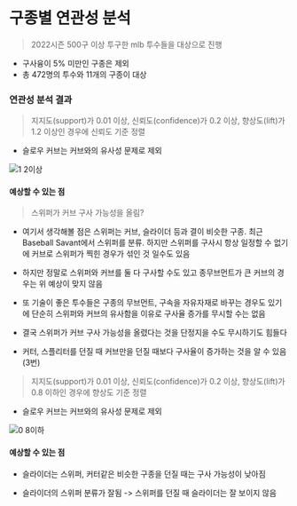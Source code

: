 # 구종별 연관성 분석
> 2022시즌 500구 이상 투구한 mlb 투수들을 대상으로 진행
- 구사융이 5% 미만인 구종은 제외
- 총 472명의 투수와 11개의 구종이 대상

### 연관성 분석 결과
> 지지도(support)가 0.01 이상, 신뢰도(confidence)가 0.2 이상, 향상도(lift)가 1.2 이상인 경우에 신뢰도 기준 정렬
- 슬로우 커브는 커브와의 유사성 문제로 제외

![1 2이상](https://github.com/jaeb0129/baseball/assets/63768509/c49c2247-db85-408c-be59-daf1bcf7b915)

#### 예상할 수 있는 점
> 스위퍼가 커브 구사 가능성을 올림?
  
- 여기서 생각해볼 점은 스위퍼는 커브, 슬라이더 등과 결이 비슷한 구종. 최근 Baseball Savant에서 스위퍼를 분류. 하지만 스위퍼를 구사시 항상 일정할 수 없기에 커브로 스위퍼가 찍힌 경우가 섞인 것 일수도 있음

- 하지만 정말로 스위퍼와 커브를 둘 다 구사할 수도 있고 종무브먼트가 큰 커브의 경우는 위 예상이 맞지 않음
  
- 또 기술이 좋은 투수들은 구종의 무브먼트, 구속을 자유자재로 바꾸는 경우도 있기에 단순히 스위퍼와 커브의 유사함을 이유로 구사율 증가를 무시할 수는 없음

- 결국 스위퍼가 커브 구사 가능성을 올렸다는 것을 단정지을 수도 무시하기도 힘들다

- 커터, 스플리터를 던질 때 커브만을 던질 때보다 구사율이 증가하는 것을 알 수 있음(3번)
  
> 지지도(support)가 0.01 이상, 신뢰도(confidence)가 0.2 이상, 향상도(lift)가 0.8 이하인 경우에 향상도 기준 정렬
- 슬로우 커브는 커브와의 유사성 문제로 제외

![0 8이하](https://github.com/jaeb0129/baseball/assets/63768509/a0ea6b20-8a40-4159-98a1-772f6db4f17a)

#### 예상할 수 있는 점
- 슬라이더는 스위퍼, 커터같은 비슷한 구종을 던질 때는 구사 가능성이 낮아짐
  
- 슬라이더의 스위퍼 분류가 잘됨 -> 스위퍼를 던질 때 슬라이더는 잘 보이지 않음

